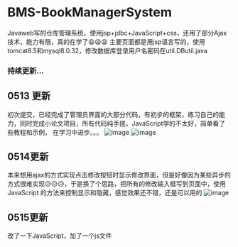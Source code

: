 # BMS-BookManagerSystem
Javaweb写的仓库管理系统，使用jsp+jdbc+JavaScript+css，还用了部分Ajax技术，能力有限，真的在学了😫😫😫
主要页面都是用jsp语言写的，使用tomcat8.5和mysql8.0.32，修改数据库登录用户名密码在util.DButil.java
### 持续更新...
## 0513 更新
初次提交，已经完成了管理员界面的大部分代码，有初步的框架，练习自己的能力，同时完成小论文项目，所有代码纯手搓。JavaScript学的不太好，简单看了些教程和示例，
在学习中进步。。。
![image](https://github.com/Hanbq01/BMS/assets/127653499/0432f0b2-4f86-4550-b77a-1de24ed2db69)
![image](https://github.com/Hanbq01/BMS/assets/127653499/926f53f2-d0a9-4172-ba1e-92ef813e232a)
## 0514更新
本来想用ajax的方式实现点击修改按钮时显示修改界面，但是好像因为某些异步的方式很难实现😥😥😥，于是换了个思路，把所有的修改输入框写到页面中，使用JavaScript
的方法来控制显示和隐藏，感觉效果还不错，还是可以用的
![image](https://github.com/Hanbq01/BMS/assets/127653499/36b8265a-1f4f-4c33-9387-1e8619ca798b)
## 0515更新
改了一下JavaScript，加了一个js文件

